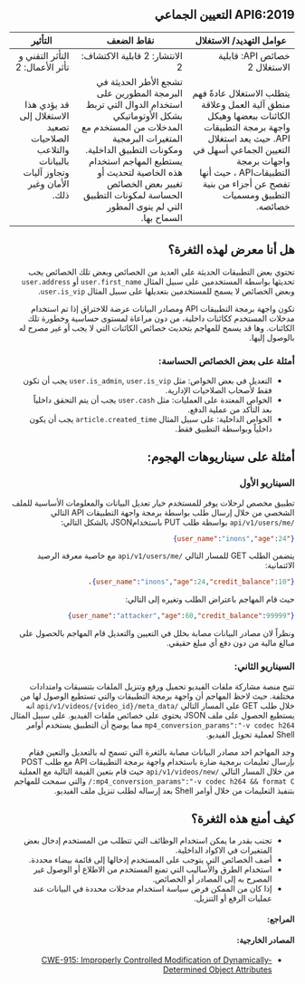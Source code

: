 <div dir="rtl" align='right'>

## API6:2019 التعيين الجماعي

| عوامل التهديد/ الاستغلال                                                                                                                                                                                                      | نقاط الضعف	                                                                                                                                                                                                                                                                        | التأثير	                                                                                   |
|-------------------------------------------------------------------------------------------------------------------------------------------------------------------------------------------------------------------------------|------------------------------------------------------------------------------------------------------------------------------------------------------------------------------------------------------------------------------------------------------------------------------------|--------------------------------------------------------------------------------------------|
| خصائص API: قابلية الاستغلال 2	                                                                                                                                                                                                | الانتشار: 2 قابلية الاكتشاف: 2	                                                                                                                                                                                                                                                    | التأثر التقني و تأثر الأعمال: 2                                                            |
| يتطلب الاستغلال عادةً فهم منطق آلية العمل وعلاقة الكائنات ببعضها وهيكل واجهة برمجة التطبيقات API. حيث يعد استغلال التعيين الجماعي أسهل في واجهات برمجة التطبيقاتAPI ، حيث أنها تفصح عن أجزاء من بنية التطبيق ومسميات خصائصه.	 | تشجع الأطر الحديثة في البرمجة المطورين على استخدام الدوال التي تربط بشكل الأوتوماتيكي المدخلات من المستخدم مع المتغيرات البرمجية ومكونات التطبيق الداخلية. يستطيع المهاجم استخدام هذه الخاصية لتحديث أو تغيير بعض الخصائص الحساسة لمكونات التطبيق التي لم ينوى المطور السماح بها.	 | قد يؤدي هذا الاستغلال إلى تصعيد الصلاحيات والتلاعب بالبيانات وتجاوز آليات الأمان وغير ذلك. |



## هل أنا معرض لهذه الثغرة؟

تحتوي بعض التطبيقات الحديثة على العديد من الخصائص وبعض تلك الخصائص يجب تحديثها بواسطة المستخدمين على سبيل المثال `user.first_name`  أو  `user.address` وبعض الخصائص لا يسمح للمستخدمين بتعديلها على سبيل المثال `user.is_vip`.

تكون واجهة برمجة التطبيقات API ومصادر البيانات عرضة للاختراق إذا تم استخدام مدخلات المستخدم ككائنات داخلية، من دون مراعاة لمستوى حساسية وخطورة تلك الكائنات. وها قد يسمح للمهاجم بتحديث خصائص الكائنات التي لا يجب أو غير مصرح له بالوصول إليها.

### أمثلة على بعض الخصائص الحساسة:

*  التعديل في بعض الخواص: مثل `user.is_admin`, `user.is_vip` يجب أن تكون فقط لأصحاب الصلاحيات الإدارية.
* الخواص المعتدة على العمليات: مثل `user.cash` يجب أن يتم التحقق داخلياً بعد التأكد من عملية الدفع.
* الخواص الداخلية: على سبيل المثال `article.created_time` يجب أن يكون داخلياً وبواسطة التطبيق فقط.


## أمثلة على سيناريوهات الهجوم:

### السيناريو الأول

تطبيق مخصص لرحلات يوفر للمستخدم خيار تعديل البيانات والمعلومات الأساسية للملف الشخصي من خلال إرسال طلب بواسطة برمجة واجهة التطبيقات API التالي `/api/v1/users/me` بواسطة طلب PUT باستخدامJSON بالشكل التالي:

```json
{"user_name":"inons","age":24}
```
يتضمن الطلب GET للمسار التالي `/api/v1/users/me` مع خاصية معرفة الرصيد الائتمانية:

```json
{"user_name":"inons","age":24,"credit_balance":10}.
```

حيث قام المهاجم باعتراض الطلب وتغيره إلى التالي:

```json
{"user_name":"attacker","age":60,"credit_balance":99999}
```

ونظراً لان مصادر البيانات مصابة بخلل في التعيين والتعديل قام المهاجم بالحصول على مبالغ مالية من دون دفع أي مبلغ حقيقي.

### السيناريو الثاني:

تتيح منصة مشاركة ملفات الفيديو تحميل ورفع وتنزيل الملفات بتنسيقات وامتدادات مختلفة. حيث لاحظ المهاجم أن واجهة برمجة التطبيقات والتي تستطيع الوصول لها من خلال طلب GET على المسار التالي `/api/v1/videos/{video_id}/meta_data` انه يستطيع الحصول على ملف JSON يحتوي على خصائص ملفات الفيديو. على سبيل المثال `mp4_conversion_params":"-v codec h264` مما يوضح أن التطبيق يستخدم أوامر Shell لعملية تحويل الفيديو.

وجد المهاجم احد مصادر البيانات مصابة بالثغرة التي تسمح له بالتعديل والتعين فقام بإرسال تعليمات برمجية ضارة باستخدام واجهة برمجة التطبيقات API مع طلب POST من خلال المسار التالي `/api/v1/videos/new` حيث قام بتعين القيمة التالية مع العملية `mp4_conversion_params":"-v codec h264 && format C:/` والتي سمحت للمهاجم بتنفيذ التعليمات من خلال أوامر Shell بعد إرساله لطلب تنزيل ملف الفيديو.

## كيف أمنع هذه الثغرة؟

*  تجنب بقدر ما يمكن استخدام الوظائف التي تتطلب من المستخدم إدخال بعض المتغيرات في الاكواد الداخلية.
*  أضف الخصائص التي يتوجب على المستخدم إدخالها إلى قائمة بيضاء محددة.
*  استخدام الطرق والأساليب التي تمنع المستخدم من الاطلاع أو الوصول غير المصرح به إلى المصادر أو الخصائص.
*  إذا كان من الممكن فرض سياسة استخدام مدخلات محددة في البيانات عند عمليات الرفع أو التنزيل.


<h4 dir='rtl' align='right'>المراجع:</h4>
<h4 dir='rtl' align='right'>المصادر الخارجية:</h4>

* [CWE-915: Improperly Controlled Modification of Dynamically-Determined Object Attributes][1]

[1]: https://cwe.mitre.org/data/definitions/915.html

</div>

